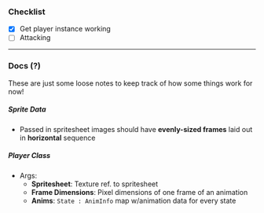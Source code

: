 ### Checklist

- [x] Get player instance working
- [ ] Attacking

---

### Docs (?)

These are just some loose notes to keep track of how some things work for now!

##### Sprite Data

- Passed in spritesheet images should have **evenly-sized frames** laid out in **horizontal** sequence

##### Player Class

- Args:
    - **Spritesheet**: Texture ref. to spritesheet
    - **Frame Dimensions**: Pixel dimensions of one frame of an animation 
    - **Anims**: `State : AnimInfo` map w/animation data for every state 
